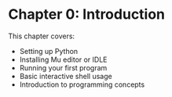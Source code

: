# Chapter 0: Introduction

This chapter covers:
- Setting up Python
- Installing Mu editor or IDLE
- Running your first program
- Basic interactive shell usage
- Introduction to programming concepts